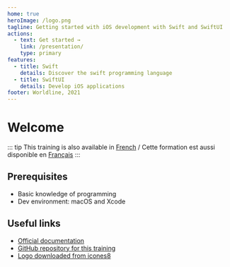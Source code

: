 ```yaml
---
home: true
heroImage: /logo.png
tagline: Getting started with iOS development with Swift and SwiftUI
actions:
  - text: Get started →
    link: /presentation/
    type: primary
features:
  - title: Swift
    details: Discover the swift programming language
  - title: SwiftUI
    details: Develop iOS applications
footer: Worldline, 2021
---
```


# Welcome

::: tip
This training is also available in [French](/fr/) / Cette formation est aussi disponible en [Français](/fr/)
:::

## Prerequisites

- Basic knowledge of programming
- Dev environment: macOS and Xcode

## Useful links

- [Official documentation](https://developer.apple.com/documentation/)
- [GitHub repository for this training](https://github.com/worldline/ios-training)
- [Logo downloaded from icones8](https://icones8.fr/icon/51974/xcode)
